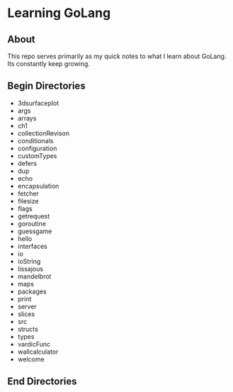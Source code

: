 # Learning GoLang

## About

This repo serves primarily as my quick notes to what I learn about GoLang. Its constantly keep growing.

## Begin Directories
* 3dsurfaceplot
* args
* arrays
* ch1
* collectionRevison
* conditionals
* configuration
* customTypes
* defers
* dup
* echo
* encapsulation
* fetcher
* filesize
* flags
* getrequest
* goroutine
* guessgame
* hello
* interfaces
* io
* ioString
* lissajous
* mandelbrot
* maps
* packages
* print
* server
* slices
* src
* structs
* types
* vardicFunc
* wallcalculator
* welcome
## End Directories
